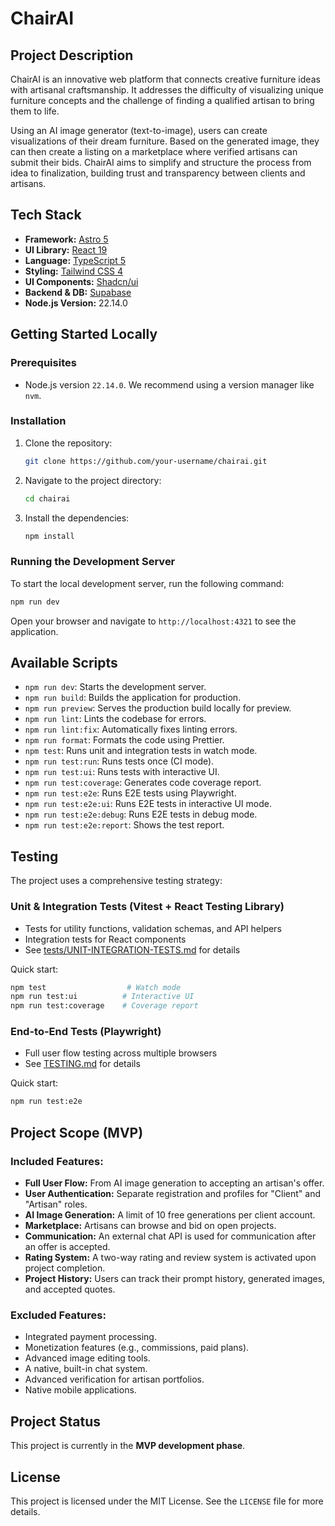 # ChairAI

## Project Description

ChairAI is an innovative web platform that connects creative furniture ideas with artisanal craftsmanship. It addresses the difficulty of visualizing unique furniture concepts and the challenge of finding a qualified artisan to bring them to life.

Using an AI image generator (text-to-image), users can create visualizations of their dream furniture. Based on the generated image, they can then create a listing on a marketplace where verified artisans can submit their bids. ChairAI aims to simplify and structure the process from idea to finalization, building trust and transparency between clients and artisans.

## Tech Stack

- **Framework:** [Astro 5](https://astro.build/)
- **UI Library:** [React 19](https://react.dev/)
- **Language:** [TypeScript 5](https://www.typescriptlang.org/)
- **Styling:** [Tailwind CSS 4](https://tailwindcss.com/)
- **UI Components:** [Shadcn/ui](https://ui.shadcn.com/)
- **Backend & DB:** [Supabase](https://supabase.com/)
- **Node.js Version:** 22.14.0

## Getting Started Locally

### Prerequisites

- Node.js version `22.14.0`. We recommend using a version manager like `nvm`.

### Installation

1.  Clone the repository:
    ```sh
    git clone https://github.com/your-username/chairai.git
    ```
2.  Navigate to the project directory:
    ```sh
    cd chairai
    ```
3.  Install the dependencies:
    ```sh
    npm install
    ```

### Running the Development Server

To start the local development server, run the following command:

```sh
npm run dev
```

Open your browser and navigate to `http://localhost:4321` to see the application.

## Available Scripts

- `npm run dev`: Starts the development server.
- `npm run build`: Builds the application for production.
- `npm run preview`: Serves the production build locally for preview.
- `npm run lint`: Lints the codebase for errors.
- `npm run lint:fix`: Automatically fixes linting errors.
- `npm run format`: Formats the code using Prettier.
- `npm test`: Runs unit and integration tests in watch mode.
- `npm run test:run`: Runs tests once (CI mode).
- `npm run test:ui`: Runs tests with interactive UI.
- `npm run test:coverage`: Generates code coverage report.
- `npm run test:e2e`: Runs E2E tests using Playwright.
- `npm run test:e2e:ui`: Runs E2E tests in interactive UI mode.
- `npm run test:e2e:debug`: Runs E2E tests in debug mode.
- `npm run test:e2e:report`: Shows the test report.

## Testing

The project uses a comprehensive testing strategy:

### Unit & Integration Tests (Vitest + React Testing Library)

- Tests for utility functions, validation schemas, and API helpers
- Integration tests for React components
- See [tests/UNIT-INTEGRATION-TESTS.md](tests/UNIT-INTEGRATION-TESTS.md) for details

Quick start:

```sh
npm test                  # Watch mode
npm run test:ui          # Interactive UI
npm run test:coverage    # Coverage report
```

### End-to-End Tests (Playwright)

- Full user flow testing across multiple browsers
- See [TESTING.md](TESTING.md) for details

Quick start:

```sh
npm run test:e2e
```

## Project Scope (MVP)

### Included Features:

- **Full User Flow:** From AI image generation to accepting an artisan's offer.
- **User Authentication:** Separate registration and profiles for "Client" and "Artisan" roles.
- **AI Image Generation:** A limit of 10 free generations per client account.
- **Marketplace:** Artisans can browse and bid on open projects.
- **Communication:** An external chat API is used for communication after an offer is accepted.
- **Rating System:** A two-way rating and review system is activated upon project completion.
- **Project History:** Users can track their prompt history, generated images, and accepted quotes.

### Excluded Features:

- Integrated payment processing.
- Monetization features (e.g., commissions, paid plans).
- Advanced image editing tools.
- A native, built-in chat system.
- Advanced verification for artisan portfolios.
- Native mobile applications.

## Project Status

This project is currently in the **MVP development phase**.

## License

This project is licensed under the MIT License. See the `LICENSE` file for more details.
